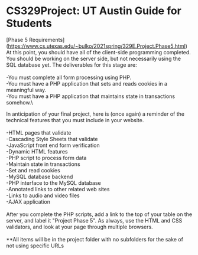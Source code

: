 # CS329Project: UT Austin Guide for Students

[Phase 5 Requirements] (https://www.cs.utexas.edu/~bulko/2021spring/329E.Project.Phase5.html)
At this point, you should have all of the client-side programming completed. You should be working on the server side, but not necessarily using the SQL database yet. The deliverables for this stage are: \
\
-You must complete all form processing using PHP.\
-You must have a PHP application that sets and reads cookies in a meaningful way.\
-You must have a PHP application that maintains state in transactions somehow.\

In anticipation of your final project, here is (once again) a reminder of the technical features that you must include in your website.\
\
-HTML pages that validate\
-Cascading Style Sheets that validate\
-JavaScript front end form verification\
-Dynamic HTML features\
-PHP script to process form data\
-Maintain state in transactions\
-Set and read cookies\
-MySQL database backend\
-PHP interface to the MySQL database\
-Annotated links to other related web sites\
-Links to audio and video files\
-AJAX application\
\
After you complete the PHP scripts, add a link to the top of your table on the server, and label it "Project Phase 5". As always, use the HTML and CSS validators, and look at your page through multiple browsers.\
\
**All items will be in the project folder with no subfolders for the sake of not using specific URLs

